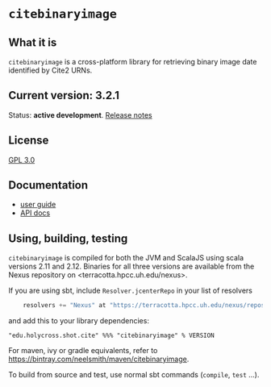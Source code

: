 # `citebinaryimage`

## What it is

`citebinaryimage` is a cross-platform library for retrieving binary image date identified by Cite2 URNs.

## Current version: 3.2.1

Status:  **active development**. [Release notes](releases.md)


## License

[GPL 3.0](http://www.opensource.org/licenses/gpl-3.0.html)

## Documentation

- [user guide](https://cite-architecture.github.io/citebinaryimage/)
- [API docs](https://cite-architecture.github.io/cite-api-docs/citebinaryimage/api/edu/holycross/shot/citebinaryimage/index.html)

## Using, building, testing

`citebinaryimage` is compiled for both the JVM and ScalaJS using scala versions 2.11 and 2.12.  Binaries for all three versions are available from the Nexus repository on <terracotta.hpcc.uh.edu/nexus>.

If you are using sbt, include `Resolver.jcenterRepo` in your list of resolvers

```scala
	resolvers += "Nexus" at "https://terracotta.hpcc.uh.edu/nexus/repository/maven-releases/",
```

and add this to your library dependencies:

    "edu.holycross.shot.cite" %%% "citebinaryimage" % VERSION


For maven, ivy or gradle equivalents, refer to <https://bintray.com/neelsmith/maven/citebinaryimage>.

To build from source and test, use normal sbt commands (`compile`, `test` ...).
